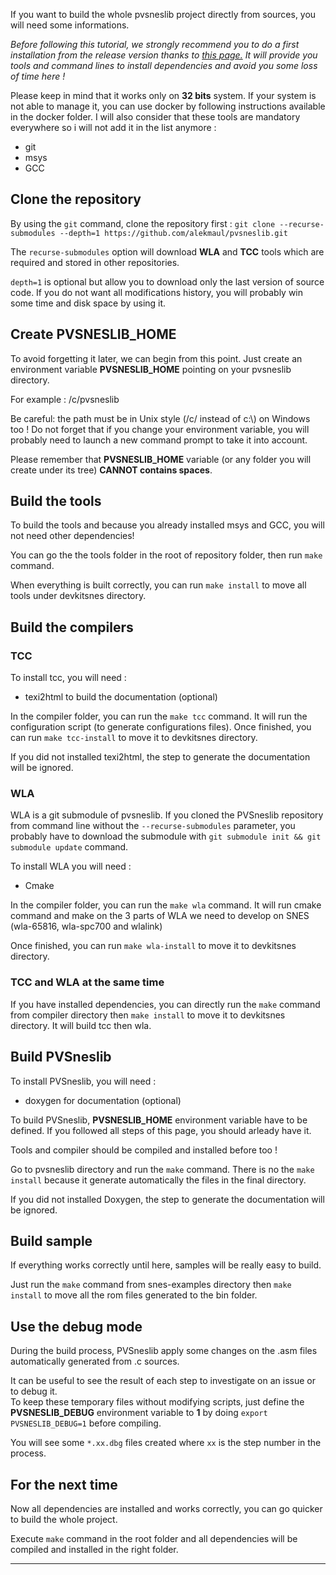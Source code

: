 If you want to build the whole pvsneslib project directly from sources, you will need some informations.

_Before following this tutorial, we strongly recommend you to do a first installation from the release version thanks to [this page.](https://github.com/alekmaul/pvsneslib/wiki/Installation)_
_It will provide you tools and command lines to install dependencies and avoid you some loss of time here !_

Please keep in mind that it works only on **32 bits** system. If your system is not able to manage it, you can use docker by following instructions available in the docker folder.
I will also consider that these tools are mandatory everywhere so i will not add it in the list anymore :

  * git
  * msys
  * GCC

## Clone the repository

By using the `git` command, clone the repository first :
`git clone --recurse-submodules --depth=1 https://github.com/alekmaul/pvsneslib.git`

The `recurse-submodules` option will download **WLA** and **TCC** tools which are required and stored in other repositories.

`depth=1` is optional but allow you to download only the last version of source code. If you do not want all modifications history, you will probably win some time and disk space by using it.

## Create PVSNESLIB_HOME

To avoid forgetting it later, we can begin from this point. Just create an environment variable **PVSNESLIB_HOME**
pointing on your pvsneslib directory.

For example : /c/pvsneslib

Be careful: the path must be in Unix style (/c/ instead of c:\\) on Windows too !
Do not forget that if you change your environment variable, you will probably need to launch a new command prompt
to take it into account.

Please remember that **PVSNESLIB_HOME** variable (or any folder you will create under its tree) **CANNOT contains spaces**.

## Build the tools

To build the tools and because you already installed msys and GCC, you will not need other dependencies!

You can go the the tools folder in the root of repository folder, then run `make` command.

When everything is built correctly, you can run `make install` to move all tools under devkitsnes directory.

## Build the compilers

### TCC

To install tcc, you will need :

 * texi2html to build the documentation (optional)

In the compiler folder, you can run the `make tcc` command. It will run the configuration script (to generate configurations files).
Once finished, you can run `make tcc-install` to move it to devkitsnes directory.

If you did not installed texi2html, the step to generate the documentation will be ignored.

### WLA

WLA is a git submodule of pvsneslib. If you cloned the PVSneslib repository from command line without the `--recurse-submodules` parameter, you probably have to download the submodule with `git submodule init && git submodule update` command.

To install WLA you will need :

* Cmake

In the compiler folder, you can run the `make wla` command.
It will run cmake command and make on the 3 parts of WLA we need to develop on SNES (wla-65816, wla-spc700 and wlalink)

Once finished, you can run `make wla-install` to move it to devkitsnes directory.


### TCC and WLA at the same time

If you have installed dependencies, you can directly run the `make` command from compiler directory then `make install` to move it to devkitsnes directory.
It will build tcc then wla.


## Build PVSneslib

To install PVSneslib, you will need :

 * doxygen for documentation (optional)

To build PVSneslib, **PVSNESLIB_HOME** environment variable have to be defined. If you followed all steps of this page, you should arleady have it.

Tools and compiler should be compiled and installed before too !

Go to pvsneslib directory and run the `make` command. There is no the `make install` because it generate automatically the files in the final directory.

If you did not installed Doxygen, the step to generate the documentation will be ignored.


## Build sample

If everything works correctly until here, samples will be really easy to build.

Just run the `make` command from snes-examples directory then `make install` to move all the rom files generated to the bin folder.

## Use the debug mode

During the build process, PVSneslib apply some changes on the .asm files automatically generated from .c sources.

It can be useful to see the result of each step to investigate on an issue or to debug it.  
To keep these temporary files without modifying scripts, just define the **PVSNESLIB_DEBUG** environment variable to **1** by doing `export PVSNESLIB_DEBUG=1` before compiling.

You will see some `*.xx.dbg` files created where `xx` is the step number in the process.

## For the next time

Now all dependencies are installed and works correctly, you can go quicker to build the whole project.

Execute `make` command in the root folder and all dependencies will be compiled and installed in the right folder.

****